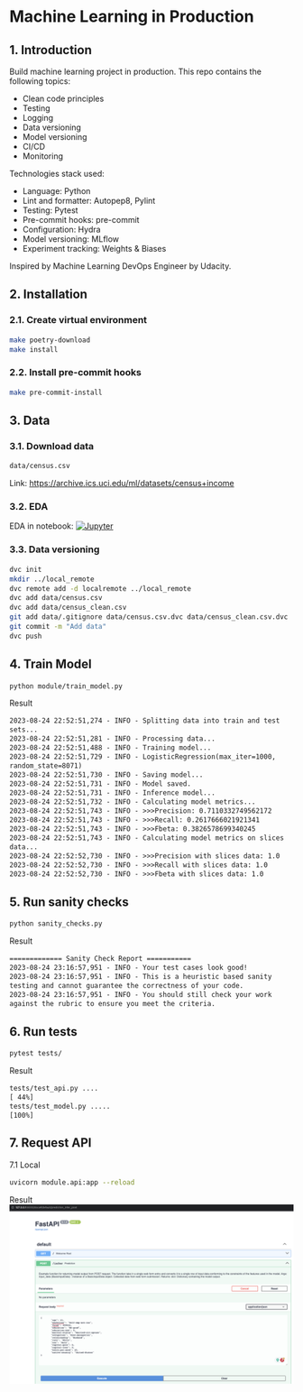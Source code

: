 # Machine Learning in Production

## 1. Introduction
Build machine learning project in production. This repo contains the following topics:
- Clean code principles
- Testing
- Logging
- Data versioning
- Model versioning
- CI/CD
- Monitoring

Technologies stack used:
- Language: Python
- Lint and formatter: Autopep8, Pylint
- Testing: Pytest
- Pre-commit hooks: pre-commit
- Configuration: Hydra
- Model versioning: MLflow
- Experiment tracking: Weights & Biases

Inspired by Machine Learning DevOps Engineer by Udacity.


## 2. Installation
### 2.1. Create virtual environment
```bash
make poetry-download
make install
```

### 2.2. Install pre-commit hooks
```bash
make pre-commit-install
```

## 3. Data
### 3.1. Download data
```bash
data/census.csv
```
Link: https://archive.ics.uci.edu/ml/datasets/census+income

### 3.2. EDA
EDA in notebook: [![Jupyter](https://img.shields.io/badge/jupyter-%23FA0F.svg?style=for-the-badge&logo=jupyter&logoColor=white)](EDA.ipynb)

### 3.3. Data versioning
```bash
dvc init
mkdir ../local_remote
dvc remote add -d localremote ../local_remote
dvc add data/census.csv
dvc add data/census_clean.csv
git add data/.gitignore data/census.csv.dvc data/census_clean.csv.dvc
git commit -m "Add data"
dvc push
```

## 4. Train Model
```bash
python module/train_model.py
```
Result
```
2023-08-24 22:52:51,274 - INFO - Splitting data into train and test sets...
2023-08-24 22:52:51,281 - INFO - Processing data...
2023-08-24 22:52:51,488 - INFO - Training model...
2023-08-24 22:52:51,729 - INFO - LogisticRegression(max_iter=1000, random_state=8071)
2023-08-24 22:52:51,730 - INFO - Saving model...
2023-08-24 22:52:51,731 - INFO - Model saved.
2023-08-24 22:52:51,731 - INFO - Inference model...
2023-08-24 22:52:51,732 - INFO - Calculating model metrics...
2023-08-24 22:52:51,743 - INFO - >>>Precision: 0.7110332749562172
2023-08-24 22:52:51,743 - INFO - >>>Recall: 0.2617666021921341
2023-08-24 22:52:51,743 - INFO - >>>Fbeta: 0.3826578699340245
2023-08-24 22:52:51,743 - INFO - Calculating model metrics on slices data...
2023-08-24 22:52:52,730 - INFO - >>>Precision with slices data: 1.0
2023-08-24 22:52:52,730 - INFO - >>>Recall with slices data: 1.0
2023-08-24 22:52:52,730 - INFO - >>>Fbeta with slices data: 1.0
```

## 5. Run sanity checks
```bash
python sanity_checks.py
```
Result
```
============= Sanity Check Report ===========
2023-08-24 23:16:57,951 - INFO - Your test cases look good!
2023-08-24 23:16:57,951 - INFO - This is a heuristic based sanity testing and cannot guarantee the correctness of your code.
2023-08-24 23:16:57,951 - INFO - You should still check your work against the rubric to ensure you meet the criteria.
```

## 6. Run tests
```bash
pytest tests/
```
Result
```
tests/test_api.py ....                                                [ 44%]
tests/test_model.py .....                                             [100%]
```

## 7. Request API
7.1 Local
```bash
uvicorn module.api:app --reload
```
Result
<img src="local_post.png">
